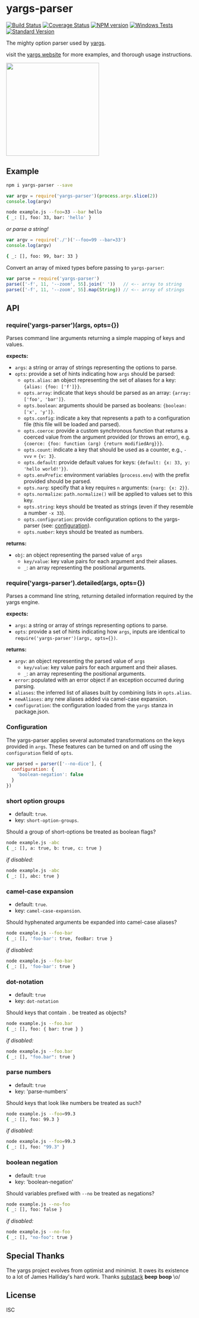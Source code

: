 # yargs-parser

[![Build Status](https://travis-ci.org/yargs/yargs-parser.png)](https://travis-ci.org/yargs/yargs-parser)
[![Coverage Status](https://coveralls.io/repos/yargs/yargs-parser/badge.svg?branch=)](https://coveralls.io/r/yargs/yargs-parser?branch=master)
[![NPM version](https://img.shields.io/npm/v/yargs-parser.svg)](https://www.npmjs.com/package/yargs-parser)
[![Windows Tests](https://img.shields.io/appveyor/ci/bcoe/yargs-parser/master.svg?label=Windows%20Tests)](https://ci.appveyor.com/project/bcoe/yargs-parser)
[![Standard Version](https://img.shields.io/badge/release-standard%20version-brightgreen.svg)](https://github.com/conventional-changelog/standard-version)


The mighty option parser used by [yargs](https://github.com/yargs/yargs).

visit the [yargs website](http://yargs.js.org/) for more examples, and thorough usage instructions.

<img width="250" src="yargs-logo.png">

## Example

```sh
npm i yargs-parser --save
```

```js
var argv = require('yargs-parser')(process.argv.slice(2))
console.log(argv)
```

```sh
node example.js --foo=33 --bar hello
{ _: [], foo: 33, bar: 'hello' }
```

_or parse a string!_

```js
var argv = require('./')('--foo=99 --bar=33')
console.log(argv)
```

```sh
{ _: [], foo: 99, bar: 33 }
```

Convert an array of mixed types before passing to `yargs-parser`:

```js
var parse = require('yargs-parser')
parse(['-f', 11, '--zoom', 55].join(' '))   // <-- array to string
parse(['-f', 11, '--zoom', 55].map(String)) // <-- array of strings
```

## API

### require('yargs-parser')(args, opts={})

Parses command line arguments returning a simple mapping of keys and values.

**expects:**

* `args`: a string or array of strings representing the options to parse.
* `opts`: provide a set of hints indicating how `args` should be parsed:
  * `opts.alias`: an object representing the set of aliases for a key: `{alias: {foo: ['f']}}`.
  * `opts.array`: indicate that keys should be parsed as an array: `{array: ['foo', 'bar']}`.
  * `opts.boolean`: arguments should be parsed as booleans: `{boolean: ['x', 'y']}`.
  * `opts.config`: indicate a key that represents a path to a configuration file (this file will be loaded and parsed).
  * `opts.coerce`: provide a custom synchronous function that returns a coerced value from the argument provided
    (or throws an error), e.g. `{coerce: {foo: function (arg) {return modifiedArg}}}`.
  * `opts.count`: indicate a key that should be used as a counter, e.g., `-vvv` = `{v: 3}`.
  * `opts.default`: provide default values for keys: `{default: {x: 33, y: 'hello world!'}}`.
  * `opts.envPrefix`: environment variables (`process.env`) with the prefix provided should be parsed.
  * `opts.narg`: specify that a key requires `n` arguments: `{narg: {x: 2}}`.
  * `opts.normalize`: `path.normalize()` will be applied to values set to this key.
  * `opts.string`: keys should be treated as strings (even if they resemble a number `-x 33`).
  * `opts.configuration`: provide configuration options to the yargs-parser (see: [configuration](#configuration)).
  * `opts.number`: keys should be treated as numbers.

**returns:**

* `obj`: an object representing the parsed value of `args`
  * `key/value`: key value pairs for each argument and their aliases.
  * `_`: an array representing the positional arguments.

### require('yargs-parser').detailed(args, opts={})

Parses a command line string, returning detailed information required by the
yargs engine.

**expects:**

* `args`: a string or array of strings representing options to parse.
* `opts`: provide a set of hints indicating how `args`, inputs are identical to `require('yargs-parser')(args, opts={})`.

**returns:**

* `argv`: an object representing the parsed value of `args`
  * `key/value`: key value pairs for each argument and their aliases.
  * `_`: an array representing the positional arguments.
* `error`: populated with an error object if an exception occurred during parsing.
* `aliases`: the inferred list of aliases built by combining lists in `opts.alias`.
* `newAliases`: any new aliases added via camel-case expansion.
* `configuration`: the configuration loaded from the `yargs` stanza in package.json.

<a name="configuration"></a>
### Configuration

The yargs-parser applies several automated transformations on the keys provided
in `args`. These features can be turned on and off using the `configuration` field
of `opts`.

```js
var parsed = parser(['--no-dice'], {
  configuration: {
    'boolean-negation': false
  }
})
```

### short option groups

* default: `true`.
* key: `short-option-groups`.

Should a group of short-options be treated as boolean flags?

```sh
node example.js -abc
{ _: [], a: true, b: true, c: true }
```

_if disabled:_

```sh
node example.js -abc
{ _: [], abc: true }
```

### camel-case expansion

* default: `true`.
* key: `camel-case-expansion`.

Should hyphenated arguments be expanded into camel-case aliases?

```sh
node example.js --foo-bar
{ _: [], 'foo-bar': true, fooBar: true }
```

_if disabled:_

```sh
node example.js --foo-bar
{ _: [], 'foo-bar': true }
```

### dot-notation

* default: `true`
* key: `dot-notation`

Should keys that contain `.` be treated as objects?

```sh
node example.js --foo.bar
{ _: [], foo: { bar: true } }
```

_if disabled:_

```sh
node example.js --foo.bar
{ _: [], "foo.bar": true }
```

### parse numbers

* default: `true`
* key: 'parse-numbers'

Should keys that look like numbers be treated as such?

```sh
node example.js --foo=99.3
{ _: [], foo: 99.3 }
```

_if disabled:_

```sh
node example.js --foo=99.3
{ _: [], foo: "99.3" }
```

### boolean negation

* default: `true`
* key: 'boolean-negation'

Should variables prefixed with `--no` be treated as negations?

```sh
node example.js --no-foo
{ _: [], foo: false }
```

_if disabled:_

```sh
node example.js --no-foo
{ _: [], "no-foo": true }
```

## Special Thanks

The yargs project evolves from optimist and minimist. It owes its
existence to a lot of James Halliday's hard work. Thanks [substack](https://github.com/substack) **beep** **boop** \o/

## License

ISC
